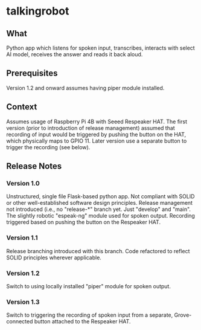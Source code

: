 # talkingrobot
## What
Python app which listens for spoken input, transcribes, interacts with select AI model, receives the answer and reads it back aloud.

## Prerequisites
Version 1.2 and onward assumes having piper module installed.

## Context
Assumes usage of Raspberry Pi 4B with Seeed Respeaker HAT. 
The first version (prior to introduction of release management) assumed that recording of input would be triggered by pushing the button on the HAT, which physically maps to GPIO 11.
Later version use a separate button to trigger the recording (see below).

## Release Notes
### Version 1.0
Unstructured, single file Flask-based python app. Not compliant with SOLID or other well-established software design principles.
Release management not introduced (i.e., no "release-*" branch yet. Just "develop" and "main".
The slightly robotic "espeak-ng" module used for spoken output. Recording triggered based on pushing the button on the Respeaker HAT.

### Version 1.1
Release branching introduced with this branch.
Code refactored to reflect SOLID principles wherever applicable.

### Version 1.2
Switch to using locally installed "piper" module for spoken output.

### Version 1.3
Switch to triggering the recording of spoken input from a separate, Grove-connected button attached to the Respeaker HAT. 
